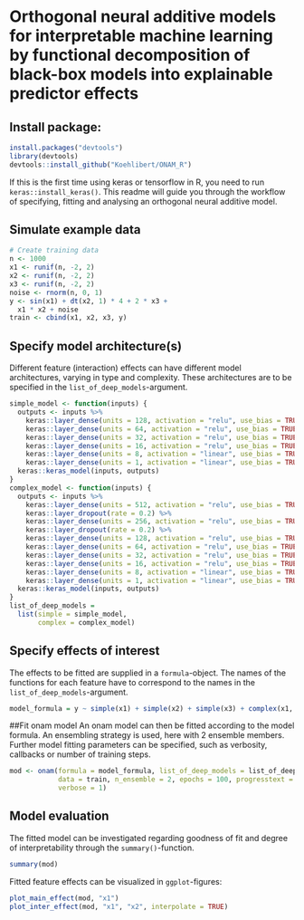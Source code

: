 # Orthogonal neural additive models for interpretable machine learning by functional decomposition of black-box models into explainable predictor effects

## Install package:
``` r
install.packages("devtools")  
library(devtools)  
devtools::install_github("Koehlibert/ONAM_R")
```
If this is the first time using keras or tensorflow in R, you need to run `keras::install_keras()`.
This readme will guide you through the workflow of specifying, fitting and analysing an orthogonal neural additive model.
## Simulate example data

``` r
# Create training data
n <- 1000
x1 <- runif(n, -2, 2)
x2 <- runif(n, -2, 2)
x3 <- runif(n, -2, 2)
noise <- rnorm(n, 0, 1)
y <- sin(x1) + dt(x2, 1) * 4 + 2 * x3 +
  x1 * x2 + noise
train <- cbind(x1, x2, x3, y)
```

## Specify model architecture(s)
Different feature (interaction) effects can have different model architectures, varying in type and complexity. These architectures are to be specified in the `list_of_deep_models`-argument.

``` r
simple_model <- function(inputs) {
  outputs <- inputs %>%
    keras::layer_dense(units = 128, activation = "relu", use_bias = TRUE) %>%
    keras::layer_dense(units = 64, activation = "relu", use_bias = TRUE) %>%
    keras::layer_dense(units = 32, activation = "relu", use_bias = TRUE) %>%
    keras::layer_dense(units = 16, activation = "relu", use_bias = TRUE) %>%
    keras::layer_dense(units = 8, activation = "linear", use_bias = TRUE) %>%
    keras::layer_dense(units = 1, activation = "linear", use_bias = TRUE)
  keras::keras_model(inputs, outputs)
}
complex_model <- function(inputs) {
  outputs <- inputs %>%
    keras::layer_dense(units = 512, activation = "relu", use_bias = TRUE) %>%
    keras::layer_dropout(rate = 0.2) %>%
    keras::layer_dense(units = 256, activation = "relu", use_bias = TRUE) %>%
    keras::layer_dropout(rate = 0.2) %>%
    keras::layer_dense(units = 128, activation = "relu", use_bias = TRUE) %>%
    keras::layer_dense(units = 64, activation = "relu", use_bias = TRUE) %>%
    keras::layer_dense(units = 32, activation = "relu", use_bias = TRUE) %>%
    keras::layer_dense(units = 16, activation = "relu", use_bias = TRUE) %>%
    keras::layer_dense(units = 8, activation = "linear", use_bias = TRUE) %>%
    keras::layer_dense(units = 1, activation = "linear", use_bias = TRUE)
  keras::keras_model(inputs, outputs)
}
list_of_deep_models = 
  list(simple = simple_model,
       complex = complex_model)
```

## Specify effects of interest
The effects to be fitted are supplied in a `formula`-object. The names of the functions for each feature have to correspond to the names in the `list_of_deep_models`-argument.

``` r
model_formula = y ~ simple(x1) + simple(x2) + simple(x3) + complex(x1, x2) + complex(x1, x2, x3)
```

##Fit onam model
An onam model can then be fitted according to the model formula. An ensembling strategy is used, here with 2 ensemble members. Further model fitting parameters can be specified, such as verbosity, callbacks or number of training steps.
``` r
mod <- onam(formula = model_formula, list_of_deep_models = list_of_deep_models,
            data = train, n_ensemble = 2, epochs = 100, progresstext = FALSE, 
            verbose = 1)
```

## Model evaluation
The fitted model can be investigated regarding goodness of fit and degree of interpretability through the `summary()`-function.
``` r
summary(mod)
```

Fitted feature effects can be visualized in `ggplot`-figures:
``` r
plot_main_effect(mod, "x1")
plot_inter_effect(mod, "x1", "x2", interpolate = TRUE)
```
